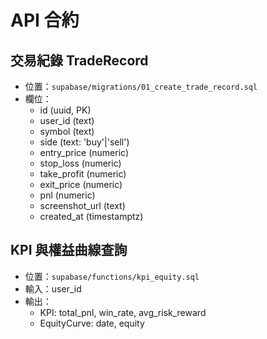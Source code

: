 # API 合約

## 交易紀錄 TradeRecord
- 位置：`supabase/migrations/01_create_trade_record.sql`
- 欄位：
  - id (uuid, PK)
  - user_id (text)
  - symbol (text)
  - side (text: 'buy'|'sell')
  - entry_price (numeric)
  - stop_loss (numeric)
  - take_profit (numeric)
  - exit_price (numeric)
  - pnl (numeric)
  - screenshot_url (text)
  - created_at (timestamptz)

## KPI 與權益曲線查詢
- 位置：`supabase/functions/kpi_equity.sql`
- 輸入：user_id
- 輸出：
  - KPI: total_pnl, win_rate, avg_risk_reward
  - EquityCurve: date, equity
